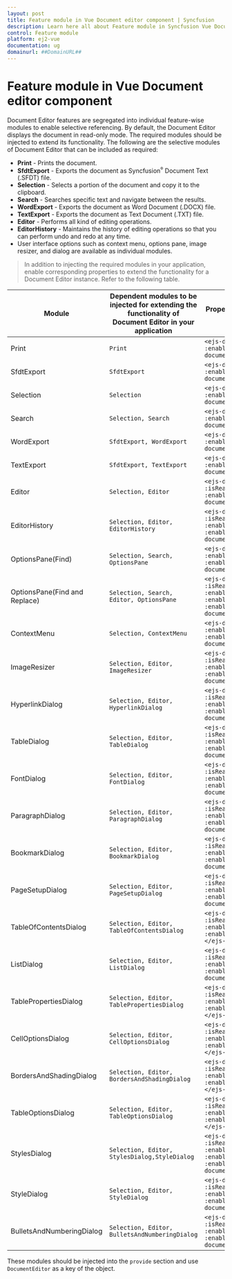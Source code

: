 ```yaml
---
layout: post
title: Feature module in Vue Document editor component | Syncfusion
description: Learn here all about Feature module in Syncfusion Vue Document editor component of Syncfusion Essential JS 2 and more.
control: Feature module 
platform: ej2-vue
documentation: ug
domainurl: ##DomainURL##
---
```


# Feature module in Vue Document editor component

Document Editor features are segregated into individual feature-wise modules to enable selective referencing. By default, the Document Editor displays the document in read-only mode. The required modules should be injected to extend its functionality. The following are the selective modules of Document Editor that can be included as required:
* **Print** - Prints the document.
* **SfdtExport** - Exports the document as Syncfusion<sup style="font-size:70%">&reg;</sup> Document Text (.SFDT) file.
* **Selection** - Selects a portion of the document and copy it to the clipboard.
* **Search** - Searches specific text and navigate between the results.
* **WordExport** - Exports the document as Word Document (.DOCX) file.
* **TextExport** - Exports the document as Text Document (.TXT) file.
* **Editor** - Performs all kind of editing operations.
* **EditorHistory** - Maintains the history of editing operations so that you can perform undo and redo at any time.
* User interface options such as context menu, options pane, image resizer, and dialog are available as individual modules.

>In addition to injecting the required modules in your application, enable corresponding properties to extend the functionality for a Document Editor instance.
Refer to the following table.

| Module | Dependent modules to be injected for extending the functionality of Document Editor in your application | Property to enable the functionality for a Document Editor instance |
|---|---|---|
|Print|`Print`|`<ejs-documenteditor :enablePrint='true'></ejs-documenteditor>`|
|SfdtExport|`SfdtExport`|`<ejs-documenteditor :enableSfdtExport='true'></ejs-documenteditor>`|
|Selection|`Selection`|`<ejs-documenteditor :enableSelection='true'></ejs-documenteditor>`|
|Search|`Selection, Search`|`<ejs-documenteditor :enableSearch='true'></ejs-documenteditor>`|
|WordExport|`SfdtExport, WordExport`|`<ejs-documenteditor :enableWordExport='true'></ejs-documenteditor>`|
|TextExport|`SfdtExport, TextExport`|`<ejs-documenteditor :enableTextExport='true'></ejs-documenteditor>`|
|Editor|`Selection, Editor`|`<ejs-documenteditor :isReadOnly='false' :enableEditor='true'></ejs-documenteditor>`|
|EditorHistory|`Selection, Editor, EditorHistory`|`<ejs-documenteditor :isReadOnly='false' :enableEditor='true' :enableEditorHistory='true'></ejs-documenteditor>`|
|OptionsPane(Find)|`Selection, Search, OptionsPane`|`<ejs-documenteditor :enableSearch='true' :enableOptionsPane='true'></ejs-documenteditor>`|
|OptionsPane(Find and Replace)|`Selection, Search, Editor, OptionsPane`|`<ejs-documenteditor :isReadOnly='false' :enableEditor='true' :enableSearch='true' :enableOptionsPane='true'></ejs-documenteditor>`|
|ContextMenu|`Selection, ContextMenu`|`<ejs-documenteditor :enableSelection='true' :enableContextMenu='true'></ejs-documenteditor>`|
|ImageResizer|`Selection, Editor, ImageResizer`|`<ejs-documenteditor :isReadOnly='false' :enableEditor='true' :enableImageResizer='true'></ejs-documenteditor>`|
|HyperlinkDialog|`Selection, Editor, HyperlinkDialog`|`<ejs-documenteditor :isReadOnly='false' :enableEditor='true' :enableHyperlinkDialog='true'></ejs-documenteditor>`|
|TableDialog|`Selection, Editor, TableDialog`|`<ejs-documenteditor :isReadOnly='false' :enableEditor='true' :enableTableDialog='true'></ejs-documenteditor>`|
|FontDialog|`Selection, Editor, FontDialog`|`<ejs-documenteditor :isReadOnly='false' :enableEditor='true' :enableFontDialog='true'></ejs-documenteditor>`|
|ParagraphDialog|`Selection, Editor, ParagraphDialog`|`<ejs-documenteditor :isReadOnly='false' :enableEditor='true' :enableParagraphDialog='true'></ejs-documenteditor>`|
|BookmarkDialog|`Selection, Editor, BookmarkDialog`|`<ejs-documenteditor :isReadOnly='false' :enableEditor='true' :enableBookmarkDialog='true'></ejs-documenteditor>`|
|PageSetupDialog|`Selection, Editor, PageSetupDialog`|`<ejs-documenteditor :isReadOnly='false' :enableEditor='true' :enablePageSetupDialog='true'></ejs-documenteditor>`|
|TableOfContentsDialog|`Selection, Editor, TableOfContentsDialog`|`<ejs-documenteditor :isReadOnly='false' :enableEditor='true' :enableTableOfContentsDialog='true'></ejs-documenteditor>`|
|ListDialog|`Selection, Editor, ListDialog`|`<ejs-documenteditor :isReadOnly='false' :enableEditor='true' :enableListDialog='true'></ejs-documenteditor>`|
|TablePropertiesDialog|`Selection, Editor, TablePropertiesDialog`|`<ejs-documenteditor :isReadOnly='false' :enableEditor='true' :enableTablePropertiesDialog='true'></ejs-documenteditor>`|
|CellOptionsDialog|`Selection, Editor, CellOptionsDialog`|`<ejs-documenteditor :isReadOnly='false' :enableEditor='true' :enableTablePropertiesDialog='true'></ejs-documenteditor>`|
|BordersAndShadingDialog|`Selection, Editor, BordersAndShadingDialog`|`<ejs-documenteditor :isReadOnly='false' :enableEditor='true' :enableBordersAndShadingDialog='true'></ejs-documenteditor>`|
|TableOptionsDialog|`Selection, Editor, TableOptionsDialog`|`<ejs-documenteditor :isReadOnly='false' :enableEditor='true' :enableTableOptionsDialog='true'></ejs-documenteditor>`|
|StylesDialog|`Selection, Editor, StylesDialog,StyleDialog`|`<ejs-documenteditor :isReadOnly='false' :enableEditor='true' :enableStyleDialog='true' :enableStylesDialog='true'></ejs-documenteditor>`|
|StyleDialog|`Selection, Editor, StyleDialog`|`<ejs-documenteditor :isReadOnly='false' :enableEditor='true' :enableStyleDialog='true'></ejs-documenteditor>`|
|BulletsAndNumberingDialog|`Selection, Editor, BulletsAndNumberingDialog`|`<ejs-documenteditor :isReadOnly='false' :enableEditor='true' :enableStyleDialog='true'></ejs-documenteditor>`|

These modules should be injected into the `provide` section and use `DocumentEditor` as a key of the object.
